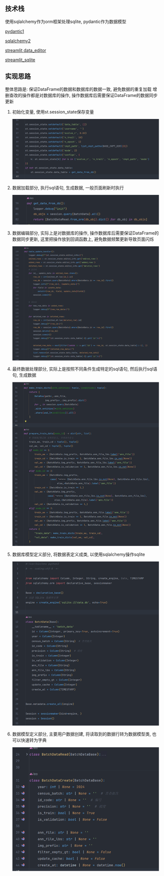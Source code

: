 ## 技术栈

使用sqlalchemy作为orm框架处理sqlite, pydantic作为数据模型

[pydantic1](https://docs.pydantic.dev/1.10/)

[sqlalchemy2](https://docs.sqlalchemy.org/en/20/intro.html)

[streamlit data_editor](https://docs.streamlit.io/library/advanced-features/dataframes)

[streamlit_sqlite](https://docs.streamlit.io/library/advanced-features/connecting-to-data)

## 实现思路

整体思路是: 保证DataFrame的数据和数据库的数据一致, 避免数据的重复加载
增删查改的操作都是对数据库的操作, 操作数据库后需要保证DataFrame的数据同步更新

1. 初始化变量, 使用st.session_state保存变量

   ![img.png](./bak/init_vars.png)

2. 数据加载部分, 执行sql语句, 生成数据, 一般页面刷新时执行

   ![img.png](./bak/load_data.png)

3. 数据编辑部分, 实际上是对数据库的操作, 操作数据库后需要保证DataFrame的数据同步更新, 这里把操作放到回调函数上, 避免数据频繁更新导致页面闪烁

   ![img.png](./bak/table_handler.png)

4. 最终数据处理部分, 实际上是按照不同条件生成特定的sql语句, 然后执行sql语句, 生成数据

   ![img.png](./bak/make_data.png)

5. 数据库模型定义部分, 将数据表定义成类, 以使用sqlalchemy操作sqlite

   ![img.png](./bak/db_model.png)

6. 数据模型定义部分, 主要用户数据创建, 将读取到的数据行转为数据模型类, 也可以快速转为字典

   ![img.png](./bak/data_schema.png)

